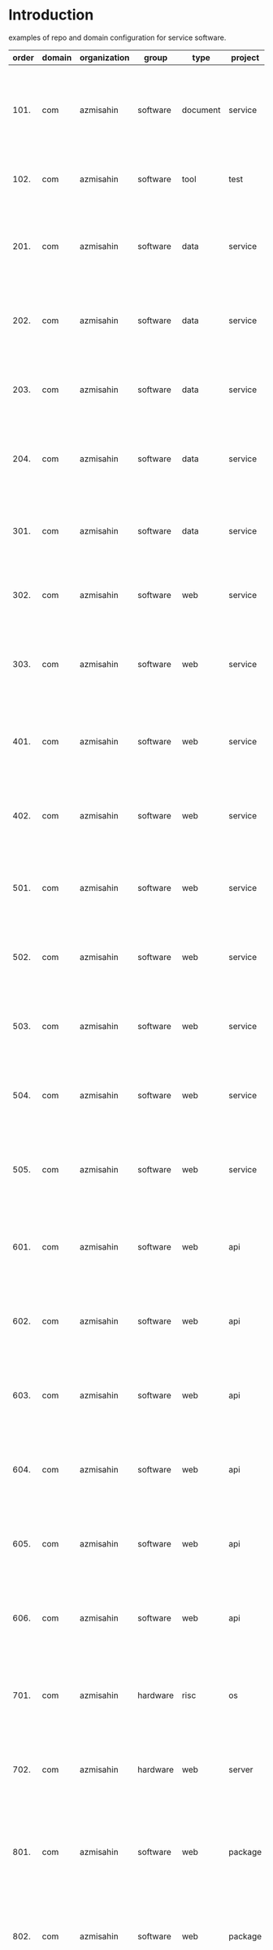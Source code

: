 # Introduction 
examples of repo and domain configuration for service software.

| order | domain | organization | group    | type     | project | name             | product           | language   | version | repository                                                                        | domain                                                                            |
| ----- | ------ | ------------ | -------- | -------- | ------- | ---------------- | ----------------- | ---------- | ------- | --------------------------------------------------------------------------------- | --------------------------------------------------------------------------------- |
|       |        |              |          |          |         |                  |                   |            |         |                                                                                   |                                                                                   |
| 101.  | com    | azmisahin    | software | document | service | architecture     | ddd               | markdown   | v1      | com-azmisahin-software-document-service-architecture-ddd-markdown-v1              | v1-markdown-ddd-architecture-service-document-software.azmisahin.com              |
| 102.  | com    | azmisahin    | software | tool     | test    | load             | k6                | go         | v1      | com-azmisahin-software-tool-test-load-k6-go-v1                                    | v1-go-k6-load-test-tool-software.azmisahin.com                                    |
|       |        |              |          |          |         |                  |                   |            |         |                                                                                   |                                                                                   |
| 201.  | com    | azmisahin    | software | data     | service | hardware         | mongodb           | cplusplus  | v1      | com-azmisahin-software-data-service-hardware-mongodb-cplusplus-v1                 | v1-cplusplus-mongodb-hardware-service-data-software.azmisahin.com                 |
| 202.  | com    | azmisahin    | software | data     | service | application      | postgresql        | c          | v1      | com-azmisahin-software-data-service-application-postgresql-c-v1                   | v1-c-postgresql-application-service-data-software.azmisahin.com                   |
| 203.  | com    | azmisahin    | software | data     | service | application      | mssql             | c          | v1      | com-azmisahin-software-data-service-application-mssql-c-v1                        | v1-c-mssql-application-service-data-software.azmisahin.com                        |
| 204.  | com    | azmisahin    | software | data     | service | application      | cosmosdb          | cplusplus  | v1      | com-azmisahin-software-data-service-application-cosmosdb-cplusplus-v1             | v1-cplusplus-cosmosdb-application-service-data-software.azmisahin.com             |
|       |        |              |          |          |         |                  |                   |            |         |                                                                                   |                                                                                   |
| 301.  | com    | azmisahin    | software | data     | service | cache            | redis             | c          | v1      | com-azmisahin-software-data-service-cache-redis-c-v1                              | v1-c-redis-cache-service-data-software.azmisahin.com                              |
| 302.  | com    | azmisahin    | software | web      | service | stream           | kafka             | scala      | v1      | com-azmisahin-software-web-service-stream-kafka-scala-v1                          | v1-scala-kafka-stream-service-web-software.azmisahin.com                          |
| 303.  | com    | azmisahin    | software | web      | service | stream           | rabbitmq          | earlang    | v1      | com-azmisahin-software-web-service-stream-rabbitmq-earlang-v1                     | v1-earlang-rabbitmq-stream-service-web-software.azmisahin.com                     |
|       |        |              |          |          |         |                  |                   |            |         |                                                                                   |                                                                                   |
| 401.  | com    | azmisahin    | software | web      | service | monitor          | prometheus        | go         | v1      | com-azmisahin-software-web-service-monitor-prometheus-go-v1                       | v1-go-prometheus-monitor-service-web-software.azmisahin.com                       |
| 402.  | com    | azmisahin    | software | web      | service | analytics        | grafana           | typescript | v1      | com-azmisahin-software-web-service-analytics-grafana-typescript-v1                | v1-typescript-grafana-analytics-service-web-software.azmisahin.com                |
|       |        |              |          |          |         |                  |                   |            |         |                                                                                   |                                                                                   |
| 501.  | com    | azmisahin    | software | web      | service | gateway          | apisix            | lua        | v1      | com-azmisahin-software-web-service-gateway-apisix-lua-v1                          | v1-lua-apisix-gateway-service-web-software.azmisahin.com                          |
| 502.  | com    | azmisahin    | software | web      | service | rest             | postgrest         | heskell    | v1      | com-azmisahin-software-web-service-rest-postgrest-heskell-v1                      | v1-heskell-postgrest-rest-service-web-software.azmisahin.com                      |
| 503.  | com    | azmisahin    | software | web      | service | rpc              | grpc              | cplusplus  | v1      | com-azmisahin-software-web-service-rpc-grpc-cplusplus-v1                          |                                                                                   |
| 504.  | com    | azmisahin    | software | web      | service | worker           | worker            | csharp     | v1      | com-azmisahin-software-web-service-worker-worker-csharp-v1                        |                                                                                   |
| 505.  | com    | azmisahin    | software | web      | service | connector        | wcf               | csharp     | v1      | com-azmisahin-software-web-service-connector-wcf-csharp-v1                        |                                                                                   |
|       |        |              |          |          |         |                  |                   |            |         |                                                                                   |                                                                                   |
| 601.  | com    | azmisahin    | software | web      | api     | document         | application       | markdown   | v1      | com-azmisahin-software-web-api-document-application-markdown-v1                   | v1-markdown-application-document-api-web-software.azmisahin.com                   |
| 602.  | com    | azmisahin    | software | web      | api     | portal           | application       | typescript | v1      | com-azmisahin-software-web-api-portal-application-typescript-v1                   | v1-typescript-application-portal-api-web-software.azmisahin.com                   |
| 603.  | com    | azmisahin    | software | web      | api     | connector        | function          | javascript | v1      | com-azmisahin-software-web-api-connector-function-javascript-v1                   | v1-javascript-function-connector-api-web-software.azmisahin.com                   |
| 604.  | com    | azmisahin    | software | web      | api     | connector        | webapi            | csharp     | v1      | com-azmisahin-software-web-api-connector-webapi-csharp-v1                         | v1-csharp-webapi-connector-api-web-software.azmisahin.com                         |
| 605.  | com    | azmisahin    | software | web      | api     | connector        | function          | csharp     | v1      | com-azmisahin-software-web-api-connector-function-csharp-v1                       | v1-csharp-function-connector-api-web-software.azmisahin.com                       |
| 606.  | com    | azmisahin    | software | web      | api     | connector        | function          | csharp     | v1      | com-azmisahin-software-web-api-connector-function-csharp-v1                       | v1-csharp-function-connector-api-web-software.azmisahin.com                       |
|       |        |              |          |          |         |                  |                   |            |         |                                                                                   |                                                                                   |
| 701.  | com    | azmisahin    | hardware | risc     | os      | connector        | application       | c          | v1      | com-azmisahin-hardware-risc-os-connector-application-c-v1                         | v1-c-application-connector-os-risc-hardware.azmisahin.com                         |
| 702.  | com    | azmisahin    | hardware | web      | server  | decoding         | application       | cplusplus  | v1      | com-azmisahin-hardware-web-server-decoding-application-cplusplus-v1               | v1-cplusplus-application-decoding-server-web-hardware.azmisahin.com               |
|       |        |              |          |          |         |                  |                   |            |         |                                                                                   |                                                                                   |
| 801.  | com    | azmisahin    | software | web      | package | authentication   | nodejs-passportjs | javascript | v1      | com-azmisahin-software-web-package-authentication-nodejs-passportjs-javascript-v1 | v1-javascript-nodejs-passportjs-authentication-package-web-software.azmisahin.com |
| 802.  | com    | azmisahin    | software | web      | package | sql-connector    | nodejs-sqlite     | javascript | v1      | com-azmisahin-software-web-package-sql-connector-nodejs-sqlite-javascript-v1      | v1-javascript-nodejs-sqlite-sql-connector-package-web-software.azmisahin.com      |
| 803.  | com    | azmisahin    | software | web      | package | sql-connector    | nodejs-knexjs     | javascript | v1      | com-azmisahin-software-web-package-sql-connector-nodejs-knexjs-javascript-v1      | v1-javascript-nodejs-knexjs-sql-connector-package-web-software.azmisahin.com      |
| 804.  | com    | azmisahin    | software | web      | package | sql-connector    | nodejs-typeorm    | typescript | v1      | com-azmisahin-software-web-package-sql-connector-nodejs-typeorm-typescript-v1     | v1-typescript-nodejs-typeorm-sql-connector-package-web-software.azmisahin.com     |
| 805.  | com    | azmisahin    | software | web      | package | sql-connector    | nodejs-prisma     | javascript | v1      | com-azmisahin-software-web-package-sql-connector-nodejs-prisma-javascript-v1      | v1-javascript-nodejs-prisma-sql-connector-package-web-software.azmisahin.com      |
| 806.  | com    | azmisahin    | software | web      | package | remote-procedure | nodejs-grpc       | javascript | v1      | com-azmisahin-software-web-package-remote-procedure-nodejs-grpc-javascript-v1     | v1-javascript-nodejs-grpc-remote-procedure-package-web-software.azmisahin.com     |
|       |        |              |          |          |         |                  |                   |            |         |                                                                                   |                                                                                   |
| 901.  | com    | azmisahin    | software | web      | site    | template         | static            | html       | v1      | com-azmisahin-software-web-site-template-static-html-v1                           | v1-html-static-template-site-web-software.azmisahin.com                           |
| 902.  | com    | azmisahin    | software | web      | site    | www              | static            | html       | v1      | com-azmisahin-software-web-site-www-static-html-v1                                | v1-html-static-www-site-web-software.azmisahin.com                                |
| 903.  | com    | azmisahin    | software | web      | site    | www              | static-angular    | html       | v1      | com-azmisahin-software-web-site-www-static-angular-html-v1                        | v1-html-static-angular-www-site-web-software.azmisahin.com                        |
| 904.  | com    | azmisahin    | software | web      | site    | www              | static-reactjs    | html       | v1      | com-azmisahin-software-web-site-www-static-reactjs-html-v1                        | v1-html-static-reactjs-www-site-web-software.azmisahin.com                        |
| 905.  | com    | azmisahin    | software | web      | site    | www              | static-vuejs      | html       | v1      | com-azmisahin-software-web-site-www-static-vuejs-html-v1                          | v1-html-static-vuejs-www-site-web-software.azmisahin.com                          |
| 906.  | com    | azmisahin    | software | web      | site    | www              | nodejs-webpack    | javascript | v1      | com-azmisahin-software-web-site-www-nodejs-webpack-javascript-v1                  | v1-javascript-nodejs-webpack-www-site-web-software.azmisahin.com                  |
| 907.  | com    | azmisahin    | software | web      | site    | www              | nodejs-angular    | javascript | v1      | com-azmisahin-software-web-site-www-nodejs-angular-javascript-v1                  | v1-javascript-nodejs-angular-www-site-web-software.azmisahin.com                  |
| 908.  | com    | azmisahin    | software | web      | site    | www              | nodejs-reactjs    | javascript | v1      | com-azmisahin-software-web-site-www-nodejs-reactjs-javascript-v1                  | v1-javascript-nodejs-reactjs-www-site-web-software.azmisahin.com                  |
| 909.  | com    | azmisahin    | software | web      | site    | www              | nodejs-vuejs      | javascript | v1      | com-azmisahin-software-web-site-www-nodejs-vuejs-javascript-v1                    | v1-javascript-nodejs-vuejs-www-site-web-software.azmisahin.com                    |
| 910.  | com    | azmisahin    | software | web      | site    | www              | nodejs-nuxtjs     | javascript | v1      | com-azmisahin-software-web-site-www-nodejs-nuxtjs-javascript-v1                   | v1-javascript-nodejs-nuxtjs-www-site-web-software.azmisahin.com                   |
| 911.  | com    | azmisahin    | software | web      | site    | www              | nodejs-expressjs  | javascript | v1      | com-azmisahin-software-web-site-www-nodejs-expressjs-javascript-v1                | v1-javascript-nodejs-expressjs-www-site-web-software.azmisahin.com                |
| 912.  | com    | azmisahin    | software | web      | site    | management       | nodejs-expressjs  | javascript | v1      | com-azmisahin-software-web-site-management-nodejs-expressjs-javascript-v1         | v1-javascript-nodejs-expressjs-management-site-web-software.azmisahin.com         |
| 913.  | com    | azmisahin    | software | web      | site    | management       | nodejs-koajs      | javascript | v1      | com-azmisahin-software-web-site-management-nodejs-koajs-javascript-v1             | v1-javascript-nodejs-koajs-management-site-web-software.azmisahin.com             |
| 914.  | com    | azmisahin    | software | web      | site    | management       | nodejs-nextjs     | javascript | v1      | com-azmisahin-software-web-site-management-nodejs-nextjs-javascript-v1            | v1-javascript-nodejs-nextjs-management-site-web-software.azmisahin.com            |
| 915.  | com    | azmisahin    | software | web      | site    | management       | nodejs-nestjs     | typescript | v1      | com-azmisahin-software-web-site-management-nodejs-nestjs-typescript-v1            | v1-typescript-nodejs-nestjs-management-site-web-software.azmisahin.com            |
| 916.  | com    | azmisahin    | software | web      | site    | management       | nodejs-sailsjs    | javascript | v1      | com-azmisahin-software-web-site-management-nodejs-sailsjs-javascript-v1           | v1-javascript-nodejs-sailsjs-management-site-web-software.azmisahin.com           |
| 917.  | com    | azmisahin    | software | web      | site    | management       | asp               | vb         | v1      | com-azmisahin-software-web-site-management-asp-vb-v1                              | v1-vb-asp-management-site-web-software.azmisahin.com                              |
| 918.  | com    | azmisahin    | software | web      | site    | management       | asp-net           | csharp     | v1      | com-azmisahin-software-web-site-management-asp-net-csharp-v1                      | v1-csharp-asp-net-management-site-web-software.azmisahin.com                      |
| 919.  | com    | azmisahin    | software | web      | site    | management       | asp-net-core      | csharp     | v1      | com-azmisahin-software-web-site-management-asp-net-core-csharp-v1                 | v1-csharp-asp-net-core-management-site-web-software.azmisahin.com                 |
| 920.  | com    | azmisahin    | software | web      | site    | management       | umbraco           | csharp     | v1      | com-azmisahin-software-web-site-management-umbraco-csharp-v1                      | v1-csharp-umbraco-management-site-web-software.azmisahin.com                      |
| 921.  | com    | azmisahin    | software | mobile   | os      | application      | cross             | nodejs     | v1      | com-azmisahin-software-mobile-os-application-cross-nodejs-v1                      | v1-nodejs-cross-application-os-mobile-software.azmisahin.com                      |
| 922.  | com    | azmisahin    | software | mobile   | os      | application      | ios               | objectivec | v1      | com-azmisahin-software-mobile-os-application-ios-objectivec-v1                    | v1-objectivec-ios-application-os-mobile-software.azmisahin.com                    |
| 923.  | com    | azmisahin    | software | mobile   | os      | application      | ios               | swift      | v1      | com-azmisahin-software-mobile-os-application-ios-swift-v1                         | v1-swift-ios-application-os-mobile-software.azmisahin.com                         |
| 924.  | com    | azmisahin    | software | mobile   | os      | application      | android           | kotlin     | v1      | com-azmisahin-software-mobile-os-application-android-kotlin-v1                    | v1-kotlin-android-application-os-mobile-software.azmisahin.com                    |
| 925.  | com    | azmisahin    | software | desktop  | os      | application      | cross             | nodejs     | v1      | com-azmisahin-software-desktop-os-application-cross-nodejs-v1                     | v1-nodejs-cross-application-os-desktop-software.azmisahin.com                     |
| 926.  | com    | azmisahin    | software | desktop  | os      | application      | windows           | csharp     | v1      | com-azmisahin-software-desktop-os-application-windows-csharp-v1                   | v1-csharp-windows-application-os-desktop-software.azmisahin.com                   |
| 927.  | com    | azmisahin    | software | desktop  | os      | application      | linux             | cplusplus  | v1      | com-azmisahin-software-desktop-os-application-linux-cplusplus-v1                  | v1-cplusplus-linux-application-os-desktop-software.azmisahin.com                  |
| 928.  | com    | azmisahin    | software | desktop  | os      | application      | macos             | cplusplus  | v1      | com-azmisahin-software-desktop-os-application-macos-cplusplus-v1                  | v1-cplusplus-macos-application-os-desktop-software.azmisahin.com                  |

# Getting Started
TO DO: Things to do when getting started on this project.
- [Documentation](docs/README.md).

# Build and Test
TODO: Will apply your code and project building standards to templates.
* The tests will be applied as in the template projects.
* Development and operation will be planned as test/slot/production.

# Contribute
TODO : The best method of making a contribution will be to comply with the following items.
* Work with algorithms and flowcharts to solve problems.
* Make pull requests to version control systems.
* Stick to Architecture and Design Patterns apps.
* Take care to develop applications with Domain Based Design / Test-oriented development approaches.
* Stick to the architectural patterns used in abstraction software like Model-View-Controller.
- Be consistent in executing maintainable practices with Object Oriented Programming (abstraction, encapsulation, inheritance and polymorphism...) techniques.
* Use behavior-oriented development tools effectively.
* Make it a habit to use Integration testing / Unit Testing / Functional Testing / Automation Tests.
* Be persistent in applying metrics that describe how well the source code has been tested. [ have something to show at meetings: ) ]
* Send your code with traditional commit messages, make your code understandable with static code analysis tools, "code documentation" tools.
* Build event-driven, scalable service applications with serverless application development platforms.
* Follow the steps to improve threading techniques like in services or mobile apps. 

# While starting

In the project; principles and architectural examples of development, code submission, consistent coding styles and development in team environment have been implemented.

- Welcome to us, to contribute See [How to Provide Storey](CONTRIBUTING.md)
- Review the Participant Agreement [Code of Conduct](CODE_OF_CONDUCT.md).
